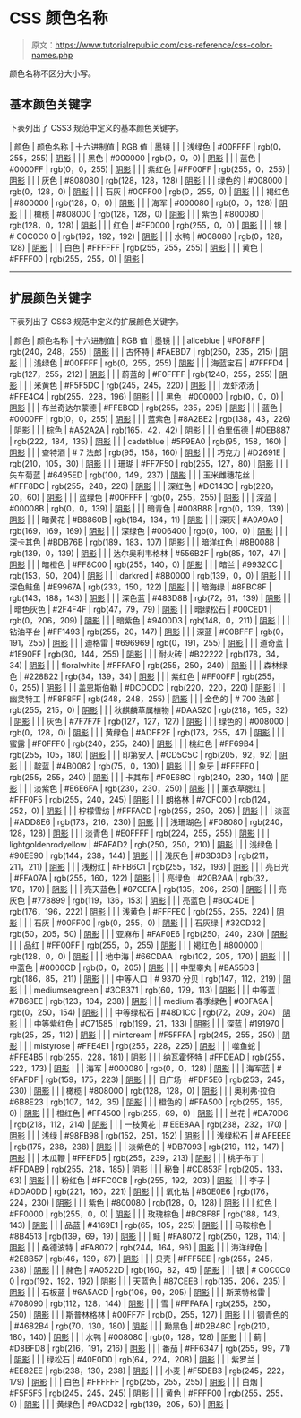 # CSS 颜色名称

> 原文：<https://www.tutorialrepublic.com/css-reference/css-color-names.php>

颜色名称不区分大小写。

## 基本颜色关键字

下表列出了 CSS3 规范中定义的基本颜色关键字。

| 颜色 | 颜色名称 | 十六进制值 | RGB 值 | 墨镜 |
|  | 浅绿色 | #00FFFF | rgb(0，255，255) | [阴影](../html-reference/html-color-picker.php?color=00FFFF) |
|  | 黑色 | #000000 | rgb(0，0，0) | [阴影](../html-reference/html-color-picker.php?color=000000) |
|  | 蓝色 | #0000FF | rgb(0，0，255) | [阴影](../html-reference/html-color-picker.php?color=0000FF) |
|  | 紫红色 | #FF00FF | rgb(255，0，255) | [阴影](../html-reference/html-color-picker.php?color=FF00FF) |
|  | 灰色 | #808080 | rgb(128，128，128) | [阴影](../html-reference/html-color-picker.php?color=808080) |
|  | 绿色的 | #008000 | rgb(0，128，0) | [阴影](../html-reference/html-color-picker.php?color=008000) |
|  | 石灰 | #00FF00 | rgb(0，255，0) | [阴影](../html-reference/html-color-picker.php?color=00FF00) |
|  | 褐红色 | #800000 | rgb(128，0，0) | [阴影](../html-reference/html-color-picker.php?color=800000) |
|  | 海军 | #000080 | rgb(0，0，128) | [阴影](../html-reference/html-color-picker.php?color=000080) |
|  | 橄榄 | #808000 | rgb(128，128，0) | [阴影](../html-reference/html-color-picker.php?color=808000) |
|  | 紫色 | #800080 | rgb(128，0，128) | [阴影](../html-reference/html-color-picker.php?color=800080) |
|  | 红色 | #FF0000 | rgb(255，0，0) | [阴影](../html-reference/html-color-picker.php?color=FF0000) |
|  | 银 | # C0C0C0 0 | rgb(192，192，192) | [阴影](../html-reference/html-color-picker.php?color=C0C0C0) |
|  | 水鸭 | #008080 | rgb(0，128，128) | [阴影](../html-reference/html-color-picker.php?color=008080) |
|  | 白色 | #FFFFFF | rgb(255，255，255) | [阴影](../html-reference/html-color-picker.php?color=FFFFFF) |
|  | 黄色 | #FFFF00 | rgb(255，255，0) | [阴影](../html-reference/html-color-picker.php?color=FFFF00) |

* * *

## 扩展颜色关键字

下表列出了 CSS3 规范中定义的扩展颜色关键字。

| 颜色 | 颜色名称 | 十六进制值 | RGB 值 | 墨镜 |
|  | aliceblue | #F0F8FF | rgb(240，248，255) | [阴影](../html-reference/html-color-picker.php?color=F0F8FF) |
|  | 古怀特 | #FAEBD7 | rgb(250，235，215) | [阴影](../html-reference/html-color-picker.php?color=FAEBD7) |
|  | 浅绿色 | #00FFFF | rgb(0，255，255) | [阴影](../html-reference/html-color-picker.php?color=00FFFF) |
|  | 海蓝宝石 | #7FFFD4 | rgb(127，255，212) | [阴影](../html-reference/html-color-picker.php?color=7FFFD4) |
|  | 蔚蓝的 | #F0FFFF | rgb(1240，255，255) | [阴影](../html-reference/html-color-picker.php?color=F0FFFF) |
|  | 米黄色 | #F5F5DC | rgb(245，245，220) | [阴影](../html-reference/html-color-picker.php?color=F5F5DC) |
|  | 龙虾浓汤 | #FFE4C4 | rgb(255，228，196) | [阴影](../html-reference/html-color-picker.php?color=FFE4C4) |
|  | 黑色 | #000000 | rgb(0，0，0) | [阴影](../html-reference/html-color-picker.php?color=000000) |
|  | 布兰奇达尔蒙德 | #FFEBCD | rgb(255，235，205) | [阴影](../html-reference/html-color-picker.php?color=FFEBCD) |
|  | 蓝色 | #0000FF | rgb(0，0，255) | [阴影](../html-reference/html-color-picker.php?color=0000FF) |
|  | 蓝紫色 | #8A2BE2 | rgb(138，43，226) | [阴影](../html-reference/html-color-picker.php?color=8A2BE2) |
|  | 棕色 | #A52A2A | rgb(165，42，42) | [阴影](../html-reference/html-color-picker.php?color=A52A2A) |
|  | 伯里伍德 | #DEB887 | rgb(222，184，135) | [阴影](../html-reference/html-color-picker.php?color=DEB887) |
|  | cadetblue | #5F9EA0 | rgb(95，158，160) | [阴影](../html-reference/html-color-picker.php?color=5F9EA0) |
|  | 查特酒 | # 7 法郎 | rgb(95，158，160) | [阴影](../html-reference/html-color-picker.php?color=7FFF00) |
|  | 巧克力 | #D2691E | rgb(210，105，30) | [阴影](../html-reference/html-color-picker.php?color=D2691E) |
|  | 珊瑚 | #FF7F50 | rgb(255，127，80) | [阴影](../html-reference/html-color-picker.php?color=FF7F50) |
|  | 矢车菊蓝 | #6495ED | rgb(100，149，237) | [阴影](../html-reference/html-color-picker.php?color=6495ED) |
|  | 玉米雌穗花丝 | #FFF8DC | rgb(255，248，220) | [阴影](../html-reference/html-color-picker.php?color=FFF8DC) |
|  | 深红色 | #DC143C | rgb(220，20，60) | [阴影](../html-reference/html-color-picker.php?color=DC143C) |
|  | 蓝绿色 | #00FFFF | rgb(0，255，255) | [阴影](../html-reference/html-color-picker.php?color=00FFFF) |
|  | 深蓝 | #00008B | rgb(0，0，139) | [阴影](../html-reference/html-color-picker.php?color=00008B) |
|  | 暗青色 | #008B8B | rgb(0，139，139) | [阴影](../html-reference/html-color-picker.php?color=008B8B) |
|  | 暗黄花 | #B8860B | rgb(184，134，11) | [阴影](../html-reference/html-color-picker.php?color=B8860B) |
|  | 深灰 | #A9A9A9 | rgb(169，169，169) | [阴影](../html-reference/html-color-picker.php?color=A9A9A9) |
|  | 深绿色 | #006400 | rgb(0，100，0) | [阴影](../html-reference/html-color-picker.php?color=006400) |
|  | 深卡其色 | #BDB76B | rgb(189，183，107) | [阴影](../html-reference/html-color-picker.php?color=BDB76B) |
|  | 暗洋红色 | #8B008B | rgb(139，0，139) | [阴影](../html-reference/html-color-picker.php?color=8B008B) |
|  | 达尔奥利韦格林 | #556B2F | rgb(85，107，47) | [阴影](../html-reference/html-color-picker.php?color=556B2F) |
|  | 暗橙色 | #FF8C00 | rgb(255，140，0) | [阴影](../html-reference/html-color-picker.php?color=FF8C00) |
|  | 暗兰 | #9932CC | rgb(153，50，204) | [阴影](../html-reference/html-color-picker.php?color=9932CC) |
|  | darkred | #8B0000 | rgb(139，0，0) | [阴影](../html-reference/html-color-picker.php?color=8B0000) |
|  | 深色鲑鱼 | #E9967A | rgb(233，150，122) | [阴影](../html-reference/html-color-picker.php?color=E9967A) |
|  | 暗海绿 | #8FBC8F | rgb(143，188，143) | [阴影](../html-reference/html-color-picker.php?color=8FBC8F) |
|  | 深色蓝 | #483D8B | rgb(72，61，139) | [阴影](../html-reference/html-color-picker.php?color=483D8B) |
|  | 暗色灰色 | #2F4F4F | rgb(47，79，79) | [阴影](../html-reference/html-color-picker.php?color=2F4F4F) |
|  | 暗绿松石 | #00CED1 | rgb(0，206，209) | [阴影](../html-reference/html-color-picker.php?color=00CED1) |
|  | 暗紫色 | #9400D3 | rgb(148，0，211) | [阴影](../html-reference/html-color-picker.php?color=9400D3) |
|  | 钻油平台 | #FF1493 | rgb(255，20，147) | [阴影](../html-reference/html-color-picker.php?color=FF1493) |
|  | 深蓝 | #00BFFF | rgb(0，191，255) | [阴影](../html-reference/html-color-picker.php?color=00BFFF) |
|  | 迪格雷 | #696969 | rgb(0，191，255) | [阴影](../html-reference/html-color-picker.php?color=696969) |
|  | 道奇蓝 | #1E90FF | rgb(30，144，255) | [阴影](../html-reference/html-color-picker.php?color=1E90FF) |
|  | 耐火砖 | #B22222 | rgb(178，34，34) | [阴影](../html-reference/html-color-picker.php?color=B22222) |
|  | floralwhite | #FFFAF0 | rgb(255，250，240) | [阴影](../html-reference/html-color-picker.php?color=FFFAF0) |
|  | 森林绿色 | #228B22 | rgb(34，139，34) | [阴影](../html-reference/html-color-picker.php?color=228B22) |
|  | 紫红色 | #FF00FF | rgb(255，0，255) | [阴影](../html-reference/html-color-picker.php?color=FF00FF) |
|  | 盖恩斯伯勒 | #DCDCDC | rgb(220，220，220) | [阴影](../html-reference/html-color-picker.php?color=DCDCDC) |
|  | 幽灵特工 | #F8F8FF | rgb(248，248，255) | [阴影](../html-reference/html-color-picker.php?color=F8F8FF) |
|  | 金色的 | # 700 法郎 | rgb(255，215，0) | [阴影](../html-reference/html-color-picker.php?color=FFD700) |
|  | 秋麒麟草属植物 | #DAA520 | rgb(218，165，32) | [阴影](../html-reference/html-color-picker.php?color=DAA520) |
|  | 灰色 | #7F7F7F | rgb(127，127，127) | [阴影](../html-reference/html-color-picker.php?color=7F7F7F) |
|  | 绿色的 | #008000 | rgb(0，128，0) | [阴影](../html-reference/html-color-picker.php?color=008000) |
|  | 黄绿色 | #ADFF2F | rgb(173，255，47) | [阴影](../html-reference/html-color-picker.php?color=ADFF2F) |
|  | 蜜露 | #F0FFF0 | rgb(240，255，240) | [阴影](../html-reference/html-color-picker.php?color=F0FFF0) |
|  | 桃红色 | #FF69B4 | rgb(255，105，180) | [阴影](../html-reference/html-color-picker.php?color=FF69B4) |
|  | 印第安人 | #CD5C5C | rgb(205，92，92) | [阴影](../html-reference/html-color-picker.php?color=CD5C5C) |
|  | 靛蓝 | #4B0082 | rgb(75，0，130) | [阴影](../html-reference/html-color-picker.php?color=4B0082) |
|  | 象牙 | #FFFFF0 | rgb(255，255，240) | [阴影](../html-reference/html-color-picker.php?color=FFFFF0) |
|  | 卡其布 | #F0E68C | rgb(240，230，140) | [阴影](../html-reference/html-color-picker.php?color=F0E68C) |
|  | 淡紫色 | #E6E6FA | rgb(230，230，250) | [阴影](../html-reference/html-color-picker.php?color=E6E6FA) |
|  | 薰衣草腮红 | #FFF0F5 | rgb(255，240，245) | [阴影](../html-reference/html-color-picker.php?color=FFF0F5) |
|  | 朗格林 | #7CFC00 | rgb(124，252，0) | [阴影](../html-reference/html-color-picker.php?color=7CFC00) |
|  | 柠檬雪纺 | #FFFACD | rgb(255，250，205) | [阴影](../html-reference/html-color-picker.php?color=FFFACD) |
|  | 淡蓝 | #ADD8E6 | rgb(173，216，230) | [阴影](../html-reference/html-color-picker.php?color=ADD8E6) |
|  | 浅珊瑚色 | #F08080 | rgb(240，128，128) | [阴影](../html-reference/html-color-picker.php?color=F08080) |
|  | 淡青色 | #E0FFFF | rgb(224，255，255) | [阴影](../html-reference/html-color-picker.php?color=E0FFFF) |
|  | lightgoldenrodyellow | #FAFAD2 | rgb(250，250，210) | [阴影](../html-reference/html-color-picker.php?color=FAFAD2) |
|  | 浅绿色 | #90EE90 | rgb(144，238，144) | [阴影](../html-reference/html-color-picker.php?color=90EE90) |
|  | 浅灰色 | #D3D3D3 | rgb(211，211，211) | [阴影](../html-reference/html-color-picker.php?color=D3D3D3) |
|  | 浅粉红 | #FFB6C1 | rgb(255，182，193) | [阴影](../html-reference/html-color-picker.php?color=FFB6C1) |
|  | 亮日光 | #FFA07A | rgb(255，160，122) | [阴影](../html-reference/html-color-picker.php?color=FFA07A) |
|  | 亮绿色 | #20B2AA | rgb(32，178，170) | [阴影](../html-reference/html-color-picker.php?color=20B2AA) |
|  | 亮天蓝色 | #87CEFA | rgb(135，206，250) | [阴影](../html-reference/html-color-picker.php?color=87CEFA) |
|  | 亮灰色 | #778899 | rgb(119，136，153) | [阴影](../html-reference/html-color-picker.php?color=778899) |
|  | 亮蓝色 | #B0C4DE | rgb(176，196，222) | [阴影](../html-reference/html-color-picker.php?color=B0C4DE) |
|  | 浅黄色 | #FFFFE0 | rgb(255，255，224) | [阴影](../html-reference/html-color-picker.php?color=FFFFE0) |
|  | 石灰 | #00FF00 | rgb(0，255，0) | [阴影](../html-reference/html-color-picker.php?color=00FF00) |
|  | 石灰绿 | #32CD32 | rgb(50，205，50) | [阴影](../html-reference/html-color-picker.php?color=32CD32) |
|  | 亚麻布 | #FAF0E6 | rgb(250，240，230) | [阴影](../html-reference/html-color-picker.php?color=FAF0E6) |
|  | 品红 | #FF00FF | rgb(255，0，255) | [阴影](../html-reference/html-color-picker.php?color=FF00FF) |
|  | 褐红色 | #800000 | rgb(128，0，0) | [阴影](../html-reference/html-color-picker.php?color=800000) |
|  | 地中海 | #66CDAA | rgb(102，205，170) | [阴影](../html-reference/html-color-picker.php?color=66CDAA) |
|  | 中蓝色 | #0000CD | rgb(0，0，205) | [阴影](../html-reference/html-color-picker.php?color=0000CD) |
|  | 中型睾丸 | #BA55D3 | rgb(186，85，211) | [阴影](../html-reference/html-color-picker.php?color=BA55D3) |
|  | 中等人口 | # 9370 分贝 | rgb(147，112，219) | [阴影](../html-reference/html-color-picker.php?color=9370DB) |
|  | mediumseagreen | #3CB371 | rgb(60，179，113) | [阴影](../html-reference/html-color-picker.php?color=3CB371) |
|  | 中等蓝 | #7B68EE | rgb(123，104，238) | [阴影](../html-reference/html-color-picker.php?color=7B68EE) |
|  | medium 春季绿色 | #00FA9A | rgb(0，250，154) | [阴影](../html-reference/html-color-picker.php?color=00FA9A) |
|  | 中等绿松石 | #48D1CC | rgb(72，209，204) | [阴影](../html-reference/html-color-picker.php?color=48D1CC) |
|  | 中等紫红色 | #C71585 | rgb(199，21，133) | [阴影](../html-reference/html-color-picker.php?color=C71585) |
|  | 深蓝 | #191970 | rgb(25，25，112) | [阴影](../html-reference/html-color-picker.php?color=191970) |
|  | mintcream | #F5FFFA | rgb(245，255，250) | [阴影](../html-reference/html-color-picker.php?color=F5FFFA) |
|  | mistyrose | #FFE4E1 | rgb(255，228，225) | [阴影](../html-reference/html-color-picker.php?color=FFE4E1) |
|  | 噬鱼蛇 | #FFE4B5 | rgb(255，228，181) | [阴影](../html-reference/html-color-picker.php?color=FFE4B5) |
|  | 纳瓦霍怀特 | #FFDEAD | rgb(255，222，173) | [阴影](../html-reference/html-color-picker.php?color=FFDEAD) |
|  | 海军 | #000080 | rgb(0，0，128) | [阴影](../html-reference/html-color-picker.php?color=000080) |
|  | 海军蓝 | # 9FAFDF | rgb(159，175，223) | [阴影](../html-reference/html-color-picker.php?color=9FAFDF) |
|  | 旧广场 | #FDF5E6 | rgb(253，245，230) | [阴影](../html-reference/html-color-picker.php?color=FDF5E6) |
|  | 橄榄 | #808000 | rgb(128，128，0) | [阴影](../html-reference/html-color-picker.php?color=808000) |
|  | 奥利弗·拉伯 | #6B8E23 | rgb(107，142，35) | [阴影](../html-reference/html-color-picker.php?color=6B8E23) |
|  | 橙色的 | #FFA500 | rgb(255，165，0) | [阴影](../html-reference/html-color-picker.php?color=FFA500) |
|  | 橙红色 | #FF4500 | rgb(255，69，0) | [阴影](../html-reference/html-color-picker.php?color=FF4500) |
|  | 兰花 | #DA70D6 | rgb(218，112，214) | [阴影](../html-reference/html-color-picker.php?color=DA70D6) |
|  | 一枝黄花 | # EEE8AA | rgb(238，232，170) | [阴影](../html-reference/html-color-picker.php?color=EEE8AA) |
|  | 浅绿 | #98FB98 | rgb(152，251，152) | [阴影](../html-reference/html-color-picker.php?color=98FB98) |
|  | 浅绿松石 | # AFEEEE | rgb(175，238，238) | [阴影](../html-reference/html-color-picker.php?color=AFEEEE) |
|  | 淡紫色的 | #DB7093 | rgb(219，112，147) | [阴影](../html-reference/html-color-picker.php?color=DB7093) |
|  | 木瓜鞭 | #FFEFD5 | rgb(255，239，213) | [阴影](../html-reference/html-color-picker.php?color=FFEFD5) |
|  | 桃子布丁 | #FFDAB9 | rgb(255，218，185) | [阴影](../html-reference/html-color-picker.php?color=FFDAB9) |
|  | 秘鲁 | #CD853F | rgb(205，133，63) | [阴影](../html-reference/html-color-picker.php?color=CD853F) |
|  | 粉红色 | #FFC0CB | rgb(255，192，203) | [阴影](../html-reference/html-color-picker.php?color=FFC0CB) |
|  | 李子 | #DDA0DD | rgb(221，160，221) | [阴影](../html-reference/html-color-picker.php?color=DDA0DD) |
|  | 氧化钴 | #B0E0E6 | rgb(176，224，230) | [阴影](../html-reference/html-color-picker.php?color=B0E0E6) |
|  | 紫色 | #800080 | rgb(128，0，128) | [阴影](../html-reference/html-color-picker.php?color=800080) |
|  | 红色 | #FF0000 | rgb(255，0，0) | [阴影](../html-reference/html-color-picker.php?color=FF0000) |
|  | 玫瑰棕色 | #BC8F8F | rgb(188，143，143) | [阴影](../html-reference/html-color-picker.php?color=BC8F8F) |
|  | 品蓝 | #4169E1 | rgb(65，105，225) | [阴影](../html-reference/html-color-picker.php?color=4169E1) |
|  | 马鞍棕色 | #8B4513 | rgb(139，69，19) | [阴影](../html-reference/html-color-picker.php?color=8B4513) |
|  | 鲑 | #FA8072 | rgb(250，128，114) | [阴影](../html-reference/html-color-picker.php?color=FA8072) |
|  | 桑德波特 | #FA8072 | rgb(244，164，96) | [阴影](../html-reference/html-color-picker.php?color=F4A460) |
|  | 海洋绿色 | #2E8B57 | rgb(46，139，87) | [阴影](../html-reference/html-color-picker.php?color=2E8B57) |
|  | 贝壳 | #FFF5EE | rgb(255，245，238) | [阴影](../html-reference/html-color-picker.php?color=FFF5EE) |
|  | 赭色 | #A0522D | rgb(160，82，45) | [阴影](../html-reference/html-color-picker.php?color=A0522D) |
|  | 银 | # C0C0C0 0 | rgb(192，192，192) | [阴影](../html-reference/html-color-picker.php?color=C0C0C0) |
|  | 天蓝色 | #87CEEB | rgb(135，206，235) | [阴影](../html-reference/html-color-picker.php?color=87CEEB) |
|  | 石板蓝 | #6A5ACD | rgb(106，90，205) | [阴影](../html-reference/html-color-picker.php?color=6A5ACD) |
|  | 斯莱特格雷 | #708090 | rgb(112，128，144) | [阴影](../html-reference/html-color-picker.php?color=708090) |
|  | 雪 | #FFFAFA | rgb(255，250，250) | [阴影](../html-reference/html-color-picker.php?color=FFFAFA) |
|  | 斯普林格林 | #00FF7F | rgb(0，255，127) | [阴影](../html-reference/html-color-picker.php?color=00FF7F) |
|  | 钢青色的 | #4682B4 | rgb(70，130，180) | [阴影](../html-reference/html-color-picker.php?color=4682B4) |
|  | 黝黑色 | #D2B48C | rgb(210，180，140) | [阴影](../html-reference/html-color-picker.php?color=D2B48C) |
|  | 水鸭 | #008080 | rgb(0，128，128) | [阴影](../html-reference/html-color-picker.php?color=008080) |
|  | 蓟 | #D8BFD8 | rgb(216，191，216) | [阴影](../html-reference/html-color-picker.php?color=D8BFD8) |
|  | 番茄 | #FF6347 | rgb(255，99，71) | [阴影](../html-reference/html-color-picker.php?color=FF6347) |
|  | 绿松石 | #40E0D0 | rgb(64，224，208) | [阴影](../html-reference/html-color-picker.php?color=40E0D0) |
|  | 紫罗兰 | #EE82EE | rgb(238，130，238) | [阴影](../html-reference/html-color-picker.php?color=EE82EE) |
|  | 小麦 | #F5DEB3 | rgb(245，222，179) | [阴影](../html-reference/html-color-picker.php?color=F5DEB3) |
|  | 白色 | #FFFFFF | rgb(255，255，255) | [阴影](../html-reference/html-color-picker.php?color=FFFFFF) |
|  | 白烟 | #F5F5F5 | rgb(245，245，245) | [阴影](../html-reference/html-color-picker.php?color=F5F5F5) |
|  | 黄色 | #FFFF00 | rgb(255，255，0) | [阴影](../html-reference/html-color-picker.php?color=FFFF00) |
|  | 黄绿色 | #9ACD32 | rgb(139，205，50) | [阴影](../html-reference/html-color-picker.php?color=9ACD32) |